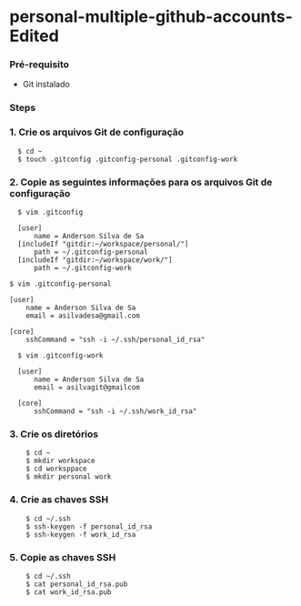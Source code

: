 # personal-multiple-github-accounts-Edited

### Pré-requisito
- Git instalado

### Steps
### 1. Crie os arquivos Git de configuração
  ```
    $ cd ~
    $ touch .gitconfig .gitconfig-personal .gitconfig-work
  ```

### 2. Copie as seguintes informações para os arquivos Git de configuração
  ```
    $ vim .gitconfig

    [user]
	    name = Anderson Silva de Sa
    [includeIf "gitdir:~/workspace/personal/"]
	    path = ~/.gitconfig-personal
    [includeIf "gitdir:~/workspace/work/"]
	    path = ~/.gitconfig-work
  ```

    $ vim .gitconfig-personal

    [user]
	    name = Anderson Silva de Sa
	    email = asilvadesa@gmail.com

    [core]
	    sshCommand = "ssh -i ~/.ssh/personal_id_rsa"
  ```
    $ vim .gitconfig-work

    [user]
	    name = Anderson Silva de Sa
	    email = asilvagit@gmailcom

    [core]
	    sshCommand = "ssh -i ~/.ssh/work_id_rsa"
  ```

### 3. Crie os diretórios

```
    $ cd ~
    $ mkdir workspace
    $ cd worksppace
    $ mkdir personal work
```

### 4. Crie as chaves SSH

```
    $ cd ~/.ssh
    $ ssh-keygen -f personal_id_rsa
    $ ssh-keygen -f work_id_rsa
```
### 5. Copie as chaves SSH

```
    $ cd ~/.ssh
    $ cat personal_id_rsa.pub
    $ cat work_id_rsa.pub
```
